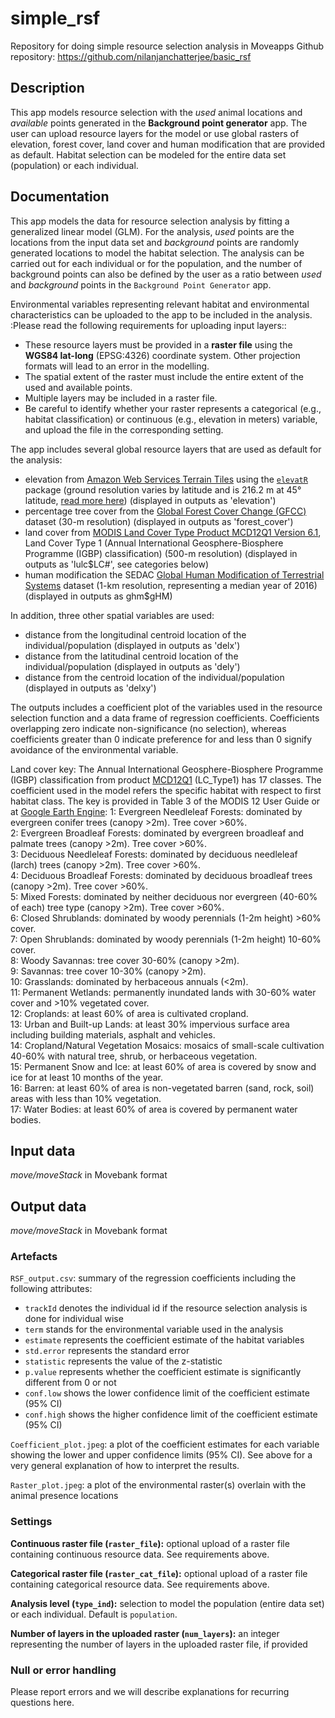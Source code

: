 # simple_rsf
Repository for doing simple resource selection analysis in Moveapps 
Github repository: https://github.com/nilanjanchatterjee/basic_rsf

## Description
This app models resource selection with the *used* animal locations and *available* points generated in the **Background point generator** app. The user can upload resource layers for the model or use global rasters of elevation, forest cover, land cover and human modification that are provided as default. Habitat selection can be modeled for the entire data set (population) or each individual. 

## Documentation
   
This app models the data for resource selection analysis by fitting a generalized linear model (GLM). For the analysis, *used* points are the locations from the input data set and *background* points are randomly generated locations to model the habitat selection. The analysis can be carried out for each individual or for the population, and the number of background points can also be defined by the user as a ratio between *used* and *background* points in the `Background Point Generator` app. 

Environmental variables representing relevant habitat and environmental characteristics can be uploaded to the app to be included in the analysis. :Please read the following requirements for uploading input layers:: 
* These resource layers must be provided in a **raster file** using the **WGS84 lat-long** (EPSG:4326) coordinate system. Other projection formats will lead to an error in the modelling. 
* The spatial extent of the raster must include the entire extent of the used and available points. 
* Multiple layers may be included in a raster file.
* Be careful to identify whether your raster represents a categorical (e.g., habitat classification) or continuous (e.g., elevation in meters) variable, and upload the file in the corresponding setting.

The app includes several global resource layers that are used as default for the analysis:  
* elevation from [Amazon Web Services Terrain Tiles](https://registry.opendata.aws/terrain-tiles/) using the [`elevatR`](https://cran.r-project.org/web/packages/elevatr/index.html) package (ground resolution varies by latitude and is 216.2 m at 45° latitude, [read more here](https://github.com/tilezen/joerd/blob/master/docs/data-sources.md#what-is-the-ground-resolution)) (displayed in outputs as 'elevation')
* percentage tree cover from the [Global Forest Cover Change (GFCC)](https://doi.org/10.5067/MEaSUREs/GFCC/GFCC30TC.003) dataset (30-m resolution) (displayed in outputs as 'forest_cover')
* land cover from [MODIS Land Cover Type Product MCD12Q1 Version 6.1](https://doi.org/10.5067/MODIS/MCD12Q1.061), Land Cover Type 1 (Annual International Geosphere-Biosphere Programme (IGBP) classification) (500-m resolution) (displayed in outputs as 'lulc$LC#', see categories below)
* human modification the SEDAC [Global Human Modification of Terrestrial Systems](https://doi.org/https://doi.org/10.7927/edbc-3z60) dataset (1-km resolution, representing a median year of 2016) (displayed in outputs as ghm$gHM)

In addition, three other spatial variables are used:
* distance from the longitudinal centroid location of the individual/population (displayed in outputs as 'delx')
* distance from the latitudinal centroid location of the individual/population (displayed in outputs as 'dely')
* distance from the centroid location of the individual/population (displayed in outputs as 'delxy')

The outputs includes a coefficient plot of the variables used in the resource selection function and a data frame of regression coefficients. Coefficients overlapping zero indicate non-significance (no selection), whereas coefficients greater than 0 indicate preference for and less than 0 signify avoidance of the environmental variable. 

Land cover key: The Annual International Geosphere-Biosphere Programme (IGBP) classification from product [MCD12Q1](https://doi.org/10.5067/MODIS/MCD12Q1.061) (LC_Type1) has 17 classes. The coefficient used in the model refers the specific habitat with respect to first habitat class. The key is provided in Table 3 of the MODIS 12 User Guide or at [Google Earth Engine](https://developers.google.com/earth-engine/datasets/catalog/MODIS_061_MCD12Q1):
1: Evergreen Needleleaf Forests: dominated by evergreen conifer trees (canopy >2m). Tree cover >60%.  
2: Evergreen Broadleaf Forests: dominated by evergreen broadleaf and palmate trees (canopy >2m). Tree cover >60%.  
3: Deciduous Needleleaf Forests: dominated by deciduous needleleaf (larch) trees (canopy >2m). Tree cover >60%.  
4: Deciduous Broadleaf Forests: dominated by deciduous broadleaf trees (canopy >2m). Tree cover >60%.  
5: Mixed Forests: dominated by neither deciduous nor evergreen (40-60% of each) tree type (canopy >2m). Tree cover >60%.  
6: Closed Shrublands: dominated by woody perennials (1-2m height) >60% cover.  
7: Open Shrublands: dominated by woody perennials (1-2m height) 10-60% cover.  
8: Woody Savannas: tree cover 30-60% (canopy >2m).  
9: Savannas: tree cover 10-30% (canopy >2m).  
10: Grasslands: dominated by herbaceous annuals (<2m).  
11: Permanent Wetlands: permanently inundated lands with 30-60% water cover and >10% vegetated cover.  
12: Croplands: at least 60% of area is cultivated cropland.  
13: Urban and Built-up Lands: at least 30% impervious surface area including building materials, asphalt and vehicles.  
14: Cropland/Natural Vegetation Mosaics: mosaics of small-scale cultivation 40-60% with natural tree, shrub, or herbaceous vegetation.  
15: Permanent Snow and Ice: at least 60% of area is covered by snow and ice for at least 10 months of the year.  
16: Barren: at least 60% of area is non-vegetated barren (sand, rock, soil) areas with less than 10% vegetation.  
17: Water Bodies: at least 60% of area is covered by permanent water bodies.  

## Input data

*move/moveStack* in Movebank format 

## Output data

*move/moveStack* in Movebank format 

### Artefacts

`RSF_output.csv`: summary of the regression coefficients including the following attributes:  
- `trackId` denotes the individual id if the resource selection analysis is done for individual wise
- `term` stands for the environmental variable used in the analysis
- `estimate` represents the coefficient estimate of the habitat variables
- `std.error` represents the standard error 
- `statistic` represents the value of the z-statistic
- `p.value` represents whether the coefficient estimate is significantly different from 0 or not
- `conf.low` shows the lower confidence limit of the coefficient estimate (95% CI)
- `conf.high` shows the higher confidence limit of the coefficient estimate (95% CI)

`Coefficient_plot.jpeg`: a plot of the coefficient estimates for each variable showing the lower and upper confidence limits (95% CI). See above for a very general explanation of how to interpret the results.

`Raster_plot.jpeg`: a plot of the environmental raster(s) overlain with the animal presence locations

### Settings
**Continuous raster file (`raster_file`):** optional upload of a raster file containing continuous resource data. See requirements above.

**Categorical raster file (`raster_cat_file`):** optional upload of a raster file containing categorical resource data. See requirements above.

**Analysis level (`type_ind`):** selection to model the population (entire data set) or each individual. Default is `population`.

**Number of layers in the uploaded raster (`num_layers`):** an integer representing the number of layers in the uploaded raster file, if provided

### Null or error handling

Please report errors and we will describe explanations for recurring questions here.